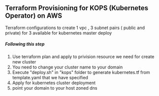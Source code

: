 ## Terraform Provisioning for KOPS (Kubernetes Operator) on AWS 

Terraform configurations to create 1 vpc , 3 subnet pairs ( public and private) for 3 available for kubernetes master deploy 

##### Following this step 
1. Use terraform plan and apply to privision resource we need for create new cluster 
2. You need to change your cluster name to your domain
3. Execute "deploy.sh" in "kops" folder to generate kubernetes.tf from template.yaml that we have specified 
4. Apply for kubernetes cluster deployment
5. point your domain to your host zoned dns


